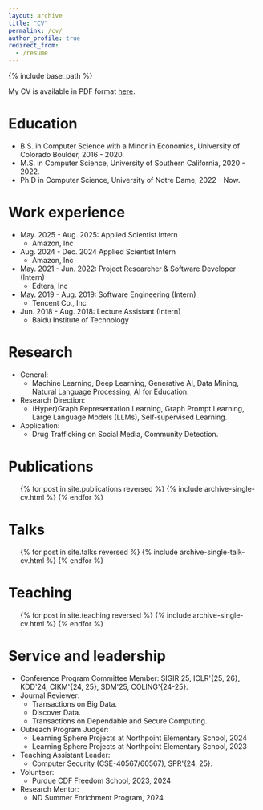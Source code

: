 ```yaml
---
layout: archive
title: "CV"
permalink: /cv/
author_profile: true
redirect_from:
  - /resume
---
```


{% include base_path %}

My CV is available in PDF format [here](https://tianyi-billy-ma.github.io/files/Tianyi_Ma_University_of_Notre_Dame_CV.pdf).

# Education

- B.S. in Computer Science with a Minor in Economics, University of Colorado Boulder, 2016 - 2020.
- M.S. in Computer Science, University of Southern California, 2020 - 2022.
- Ph.D in Computer Science, University of Notre Dame, 2022 - Now.

# Work experience

- May. 2025 - Aug. 2025: Applied Scientist Intern
  - Amazon, Inc
- Aug. 2024 - Dec. 2024 Applied Scientist Intern
  - Amazon, Inc
- May. 2021 - Jun. 2022: Project Researcher & Software Developer (Intern)
  - Edtera, Inc
- May. 2019 - Aug. 2019: Software Engineering (Intern)
  - Tencent Co., Inc
- Jun. 2018 - Aug. 2018: Lecture Assistant (Intern)
  - Baidu Institute of Technology

# Research

- General:
  - Machine Learning, Deep Learning, Generative AI, Data Mining, Natural Language Processing, AI for Education.
- Research Direction:
  - (Hyper)Graph Representation Learning, Graph Prompt Learning, Large Language Models (LLMs), Self-supervised Learning.
- Application:
  - Drug Trafficking on Social Media, Community Detection.

# Publications

  <ul>{% for post in site.publications reversed %}
    {% include archive-single-cv.html %}
  {% endfor %}</ul>
  
Talks
======
  <ul>{% for post in site.talks reversed %}
    {% include archive-single-talk-cv.html  %}
  {% endfor %}</ul>
  
Teaching
======
  <ul>{% for post in site.teaching reversed %}
    {% include archive-single-cv.html %}
  {% endfor %}</ul>
  
Service and leadership
======
* Conference Program Committee Member: SIGIR'25, ICLR'{25, 26}, KDD'24, CIKM'{24, 25}, SDM'25, COLING'{24-25}.
* Journal Reviewer: 
  *  Transactions on Big Data.
  *  Discover Data.
  *  Transactions on Dependable and Secure Computing.
* Outreach Program Judger: 
  * Learning Sphere Projects at Northpoint Elementary School, 2024
  * Learning Sphere Projects at Northpoint Elementary School, 2023
* Teaching Assistant Leader:
  * Computer Security (CSE-40567/60567), SPR'{24, 25}. 
* Volunteer:
  * Purdue CDF Freedom School, 2023, 2024
* Research Mentor:
  * ND Summer Enrichment Program, 2024
